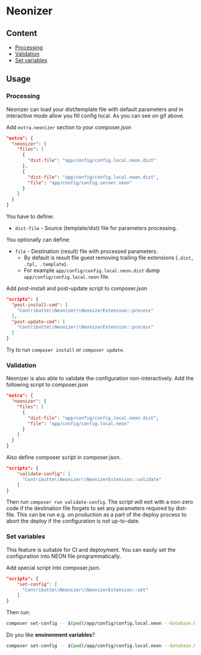 # Neonizer

## Content

- [Processing](#processing)
- [Validation](#validation)
- [Set variables](#set-variables)

## Usage

### Processing

Neonizer can load your dist/template file with default parameters and in interactive mode allow you fill config local.
As you can see on gif above.

Add `extra.neonizer` section to your composer.json

```json
"extra": {
  "neonizer": {
    "files": [
      {
        "dist-file": "app/config/config.local.neon.dist"
      },
      {
        "dist-file": "app/config/config.local.neon.dist",
        "file": "app/config/config.server.neon"
      }
    ]
  }
}
```

You have to define:

- `dist-file` - Source (template/dist) file for parameters processing.

You optionally can define:

- `file` - Destination (result) file with processed parameters.
    - By default is result file guest removing trailing file extensions (`.dist, .tpl, .template`).
    - For example `app/config/config.local.neon.dist` dump `app/config/config.local.neon` file.

Add post-install and post-update script to composer.json

```json
"scripts": {
  "post-install-cmd": [
    "Contributte\\Neonizer\\NeonizerExtension::process"
  ],
  "post-update-cmd": [
    "Contributte\\Neonizer\\NeonizerExtension::process"
  ]
}
```

Try to run `composer install` or `composer update`.

### Validation

Neonizer is also able to validate the configuration non-interactively. Add the following script to composer.json

```json
"extra": {
  "neonizer": {
    "files": [
      {
        "dist-file": "app/config/config.local.neon.dist",
        "file": "app/config/config.local.neon"
      }
    ]
  }
}
```

Also define composer script in composer.json.

```json
"scripts": {
    "validate-config": [
      "Contributte\\Neonizer\\NeonizerExtension::validate"
    ]
}
```

Then run `composer run validate-config`. The script will exit with a non-zero code if the destination file forgets
to set any parameters required by dist-file. This can be run e.g. on production as a part of the deploy process to
abort the deploy if the configuration is not up-to-date.

### Set variables

This feature is suitable for CI and deployment. You can easily set the configuration into NEON file programmatically.

Add special script into composer.json.

```json
"scripts": {
    "set-config": [
      "Contributte\\Neonizer\\NeonizerExtension::set"
    ]
}
```

Then run:

```sh
composer set-config -- $(pwd)/app/config/config.local.neon --database.host=localhost --database.user=neonizer
```

Do you like **environment variables**?


```sh
composer set-config -- $(pwd)/app/config/config.local.neon --database.host=$DATABASE_HOST --database.user=$DATABASE_USER
```
